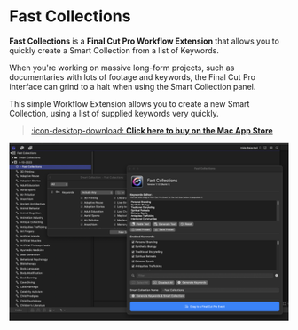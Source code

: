 # Fast Collections

**Fast Collections** is a **Final Cut Pro Workflow Extension** that allows you to quickly create a Smart Collection from a list of Keywords.

When you're working on massive long-form projects, such as documentaries with lots of footage and keywords, the Final Cut Pro interface can grind to a halt when using the Smart Collection panel.

This simple Workflow Extension allows you to create a new Smart Collection, using a list of supplied keywords very quickly.

> [:icon-desktop-download: **Click here to buy on the Mac App Store**](/buy/)

![](/static/frontpage.png)